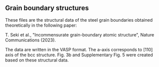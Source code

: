 ## Grain boundary structures
These files are the structural data of the steel grain boundaries obtained theoretically in the following paper:

T. Seki et al., "Incommensurate grain-boundary atomic structure", Nature Communications (2023).

The data are written in the VASP format.
The a-axis corresponds to [110] axis of the bcc structure.
Fig. 3b and Supplementary Fig. 5 were created based on these structural data.
